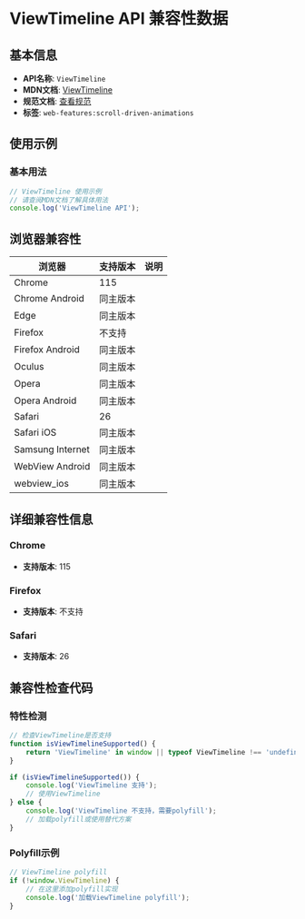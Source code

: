 # ViewTimeline API 兼容性数据

## 基本信息

- **API名称**: `ViewTimeline`
- **MDN文档**: [ViewTimeline](https://developer.mozilla.org/docs/Web/API/ViewTimeline)
- **规范文档**: [查看规范](https://drafts.csswg.org/scroll-animations/#viewtimeline-interface)
- **标签**: `web-features:scroll-driven-animations`

## 使用示例

### 基本用法

```javascript
// ViewTimeline 使用示例
// 请查阅MDN文档了解具体用法
console.log('ViewTimeline API');
```

## 浏览器兼容性

| 浏览器 | 支持版本 | 说明 |
|--------|----------|------|
| Chrome | 115 |  |
| Chrome Android | 同主版本 |  |
| Edge | 同主版本 |  |
| Firefox | 不支持 |  |
| Firefox Android | 同主版本 |  |
| Oculus | 同主版本 |  |
| Opera | 同主版本 |  |
| Opera Android | 同主版本 |  |
| Safari | 26 |  |
| Safari iOS | 同主版本 |  |
| Samsung Internet | 同主版本 |  |
| WebView Android | 同主版本 |  |
| webview_ios | 同主版本 |  |

## 详细兼容性信息

### Chrome

- **支持版本**: 115

### Firefox

- **支持版本**: 不支持

### Safari

- **支持版本**: 26

## 兼容性检查代码

### 特性检测

```javascript
// 检查ViewTimeline是否支持
function isViewTimelineSupported() {
    return 'ViewTimeline' in window || typeof ViewTimeline !== 'undefined';
}

if (isViewTimelineSupported()) {
    console.log('ViewTimeline 支持');
    // 使用ViewTimeline
} else {
    console.log('ViewTimeline 不支持，需要polyfill');
    // 加载polyfill或使用替代方案
}
```

### Polyfill示例

```javascript
// ViewTimeline polyfill
if (!window.ViewTimeline) {
    // 在这里添加polyfill实现
    console.log('加载ViewTimeline polyfill');
}
```

